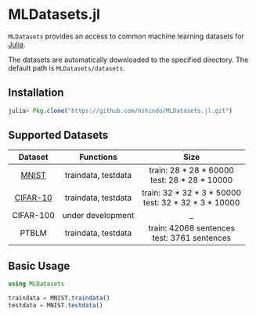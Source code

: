 # MLDatasets.jl
`MLDatasets` provides an access to common machine learning datasets for [Julia](http://julialang.org/).

The datasets are automatically downloaded to the specified directory.
The default path is `MLDatasets/datasets`.

## Installation
```julia
julia> Pkg.clone("https://github.com/hshindo/MLDatasets.jl.git")
```

## Supported Datasets
| Dataset | Functions | Size |
|:---:|:---:|:---:|
| [MNIST](http://yann.lecun.com/exdb/mnist/) | traindata, testdata | train: 28 \* 28 \* 60000 <br> test: 28 \* 28 \* 10000 |
| [CIFAR-10](https://www.cs.toronto.edu/~kriz/cifar.html) | traindata, testdata | train: 32 \* 32 \* 3 \* 50000 <br> test: 32 \* 32 \* 3 \* 10000 |
| CIFAR-100 | under development | _ |
| PTBLM | traindata, testdata | train: 42068 sentences <br> test: 3761 sentences |

## Basic Usage
```julia
using MLDatasets

traindata = MNIST.traindata()
testdata = MNIST.testdata()
```
